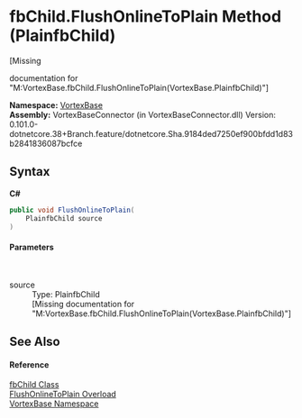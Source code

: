 # fbChild.FlushOnlineToPlain Method (PlainfbChild)
 

\[Missing <summary> documentation for "M:VortexBase.fbChild.FlushOnlineToPlain(VortexBase.PlainfbChild)"\]

**Namespace:**&nbsp;<a href="N_VortexBase.md">VortexBase</a><br />**Assembly:**&nbsp;VortexBaseConnector (in VortexBaseConnector.dll) Version: 0.101.0-dotnetcore.38+Branch.feature/dotnetcore.Sha.9184ded7250ef900bfdd1d83b2841836087bcfce

## Syntax

**C#**<br />
``` C#
public void FlushOnlineToPlain(
	PlainfbChild source
)
```


#### Parameters
&nbsp;<dl><dt>source</dt><dd>Type: PlainfbChild<br />\[Missing <param name="source"/> documentation for "M:VortexBase.fbChild.FlushOnlineToPlain(VortexBase.PlainfbChild)"\]</dd></dl>

## See Also


#### Reference
<a href="T_VortexBase_fbChild.md">fbChild Class</a><br /><a href="Overload_VortexBase_fbChild_FlushOnlineToPlain.md">FlushOnlineToPlain Overload</a><br /><a href="N_VortexBase.md">VortexBase Namespace</a><br />